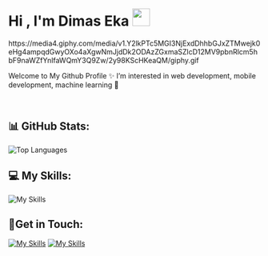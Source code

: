 <h1><b>Hi , I'm Dimas Eka </b><img src="https://media.giphy.com/media/hvRJCLFzcasrR4ia7z/giphy.gif" width="35"></h1>
https://media4.giphy.com/media/v1.Y2lkPTc5MGI3NjExdDhhbGJxZTMwejk0eHg4ampqdGwyOXo4aXgwNmJjdDk2ODAzZGxmaSZlcD12MV9pbnRlcm5hbF9naWZfYnlfaWQmY3Q9Zw/2y98KScHKeaQM/giphy.gif
<p>Welcome to My Github Profile ✨ I’m interested in web development, mobile development, machine learning 👀</p>
</br>

## 📊 GitHub Stats:
<img src="https://github-readme-stats.vercel.app/api/top-langs/?username=masdimaseka&theme=dark&hide_border=false&include_all_commits=false&count_private=false&layout=compact" alt="Top Languages" />
<br/>

## 💻 My Skills:
![My Skills](https://skillicons.dev/icons?i=html,css,js,tailwind,react,vue,express,firebase,sklearn,tensorflow)
</br>

## 🚀Get in Touch:
[![My Skills](https://skillicons.dev/icons?i=linkedin)](https://www.linkedin.com/in/dimas-eka) [![My Skills](https://skillicons.dev/icons?i=instagram)](https://www.instagram.com/masdimaseka)
<!-- Proudly created with GPRM ( https://gprm.itsvg.in ) -->

<!---
masdimaseka is a ✨ special ✨ repository because its `README.md` (this file) appears on your GitHub profile.
You can click the Preview link to take a look at your changes.
--->
